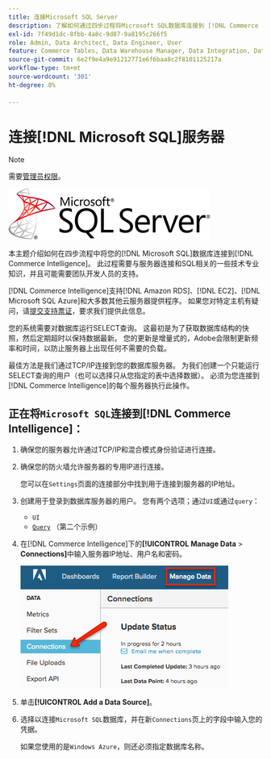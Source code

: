 ```yaml
---
title: 连接Microsoft SQL Server
description: 了解如何通过四步过程将Microsoft SQL数据库连接到 [!DNL Commerce Intelligence] 。
exl-id: 7f49d1dc-8fbb-4a8c-9d07-9a8195c266f5
role: Admin, Data Architect, Data Engineer, User
feature: Commerce Tables, Data Warehouse Manager, Data Integration, Data Import/Export, SQL Report Builder
source-git-commit: 6e2f9e4a9e91212771e6f6baa8c2f8101125217a
workflow-type: tm+mt
source-wordcount: '301'
ht-degree: 0%

---
```


# 连接[!DNL Microsoft SQL]服务器

>[!NOTE]
>
>需要[管理员权限](../../../administrator/user-management/user-management.md)。

![](../../../assets/MicrosoftSQLServer-logo.png)

本主题介绍如何在四步流程中将您的[!DNL Microsoft SQL]数据库连接到[!DNL Commerce Intelligence]。 此过程需要与服务器连接和SQL相关的一些技术专业知识，并且可能需要团队开发人员的支持。

[!DNL Commerce Intelligence]支持[!DNL Amazon RDS]、[!DNL EC2]、[!DNL Microsoft SQL Azure]和大多数其他云服务器提供程序。 如果您对特定主机有疑问，请[提交支持票证](https://experienceleague.adobe.com/docs/commerce-knowledge-base/kb/troubleshooting/miscellaneous/mbi-service-policies.html?lang=zh-Hans)，要求我们提供此信息。

您的系统需要对数据库运行SELECT查询。 这最初是为了获取数据库结构的快照，然后定期超时以保持数据最新。 您的更新是增量式的，Adobe会限制更新频率和时间，以防止服务器上出现任何不需要的负载。

最佳方法是我们通过TCP/IP连接到您的数据库服务器。 为我们创建一个只能运行SELECT查询的用户（也可以选择只从您指定的表中选择数据）。 必须为您连接到[!DNL Commerce Intelligence]的每个服务器执行此操作。

## 正在将`Microsoft SQL`连接到[!DNL Commerce Intelligence]：

1. 确保您的服务器允许通过TCP/IP和混合模式身份验证进行连接。

1. 确保您的防火墙允许服务器的专用IP进行连接。

   您可以在`Settings`页面的连接部分中找到用于连接到服务器的IP地址。

1. 创建用于登录到数据库服务器的用户。 您有两个选项；通过`UI`或通过`query`：
   * `UI`
   * [`Query`](http://sqlserverplanet.com/security/add-user) （第二个示例）

1. 在[!DNL Commerce Intelligence]下的&#x200B;**[!UICONTROL Manage Data** > **Connections]**&#x200B;中输入服务器IP地址、用户名和密码。

   ![](../../../assets/manage-data-connections.png)

1. 单击&#x200B;**[!UICONTROL Add a Data Source]**。

1. 选择以连接`Microsoft SQL`数据库，并在新`Connections`页上的字段中输入您的凭据。

   如果您使用的是`Windows Azure`，则还必须指定数据库名称。
